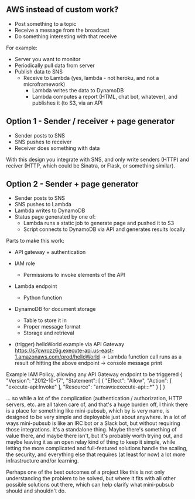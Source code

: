 AWS instead of custom work?
---------------------------
- Post something to a topic
- Receive a message from the broadcast
- Do something interesting with that receive

For example:
- Server you want to monitor
- Periodically pull data from server
- Publish data to SNS
  - Receive to Lambda (yes, lambda - not heroku, and not a microframework)
    - Lambda writes the data to DynamoDB
    - Lambda computes a report (HTML, chat bot, whatever), and publishes it (to
      S3, via an API

Option 1 - Sender / receiver + page generator
---------------------------------------------
- Sender posts to SNS
- SNS pushes to receiver
- Receiver does something with data

With this design you integrate with SNS, and only write senders (HTTP) and
reciver (HTTP, which could be Sinatra, or Flask, or something similar).


Option 2 - Sender + page generator
----------------------------------

- Sender posts to SNS
- SNS pushes to Lambda
- Lambda writes to DynamoDB
- Status page generated by one of:
  - Lambda runs a static job to generate page and pushed it to S3
  - Script connects to DynamoDB via API and generates results locally

Parts to make this work:
- API gateway + authentication
- IAM role
  - Permissions to invoke elements of the API
- Lambda endpoint
  - Python function
- DynamoDB for document storage
  - Table to store it in
  - Proper message format
  - Storage and retrieval

- (trigger) helloWorld example via API Gateway
  https://s7cwrozz6g.execute-api.us-east-1.amazonaws.com/prod/helloWorld
  -> Lambda function call runs as a result of hitting the above endpoint
    -> console message print

Example IAM Policy, allowing any API Gateway endpoint to be triggered
{
  "Version": "2012-10-17",
  "Statement": [
    {
      "Effect": "Allow",
      "Action": [
        "execute-api:Invoke"
      ],
      "Resource": "arn:aws:execute-api:*:*:*"
    }
  ]
}

... so while a lot of the complication (authentication / authorization, HTTP
servers, etc. are all taken care of, and that's a huge burden off, I think there
is a place for something like mini-pubsub, which by is very name, is designed to
be very simple and deployable just about anywhere. In a lot of ways mini-pubsub
is like an IRC bot or a Slack bot, but without requiring those integrations.
It's a standalone thing. Maybe there's something of value there, and maybe there
isn't, but it's probably worth trying out, and maybe leaving it as an open relay
kind of thing to keep it simple, while letting the more complicated and
full-featured solutions handle the scaling, the security, and everything else
that requires (at least for now) a lot more infrastructure and/or learning.

Perhaps one of the best outcomes of a project like this is not only
understanding the problem to be solved, but where it fits with all other
possible solutions out there, which can help clarify what mini-pubsub should and
shouldn't do.
